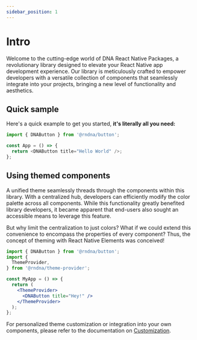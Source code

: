 ```yaml
---
sidebar_position: 1
---
```


# Intro

Welcome to the cutting-edge world of DNA React Native Packages, a revolutionary library designed to elevate your React Native app development experience. Our library is meticulously crafted to empower developers with a versatile collection of components that seamlessly integrate into your projects, bringing a new level of functionality and aesthetics.

## Quick sample

Here's a quick example to get you started, **it's literally all you need:**

```ts
import { DNAButton } from '@rndna/button';

const App = () => {
  return <DNAButton title="Hello World" />;
};
```

## Using themed components

A unified theme seamlessly threads through the components within this library. With a centralized hub, developers can efficiently modify the color palette across all components. While this functionality greatly benefited library developers, it became apparent that end-users also sought an accessible means to leverage this feature.

But why limit the centralization to just colors? What if we could extend this convenience to encompass the properties of every component? Thus, the concept of theming with React Native Elements was conceived!
```jsx
import { DNAButton } from '@rndna/button';
import {
  ThemeProvider,
} from '@rndna/theme-provider';

const MyApp = () => {
  return (
    <ThemeProvider>
      <DNAButton title="Hey!" />
    </ThemeProvider>
  );
};
```

For personalized theme customization or integration into your own components, please refer to the documentation on [Customization](/docs/getting-started/customization).
